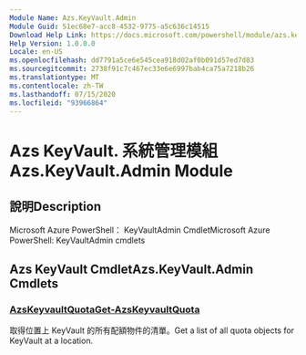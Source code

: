 ```yaml
---
Module Name: Azs.KeyVault.Admin
Module Guid: 51ec68e7-acc8-4532-9775-a5c636c14515
Download Help Link: https://docs.microsoft.com/powershell/module/azs.keyvault.admin
Help Version: 1.0.0.0
Locale: en-US
ms.openlocfilehash: dd7791a5ce6e545cea918d02af0b091d57ed7d83
ms.sourcegitcommit: 2738f91c7c467ec33e6e6997bab4ca75a7218b26
ms.translationtype: MT
ms.contentlocale: zh-TW
ms.lasthandoff: 07/15/2020
ms.locfileid: "93966864"
---
```

# <span data-ttu-id="da273-101">Azs KeyVault. 系統管理模組</span><span class="sxs-lookup"><span data-stu-id="da273-101">Azs.KeyVault.Admin Module</span></span>
## <span data-ttu-id="da273-102">說明</span><span class="sxs-lookup"><span data-stu-id="da273-102">Description</span></span>
<span data-ttu-id="da273-103">Microsoft Azure PowerShell： KeyVaultAdmin Cmdlet</span><span class="sxs-lookup"><span data-stu-id="da273-103">Microsoft Azure PowerShell: KeyVaultAdmin cmdlets</span></span>

## <span data-ttu-id="da273-104">Azs KeyVault Cmdlet</span><span class="sxs-lookup"><span data-stu-id="da273-104">Azs.KeyVault.Admin Cmdlets</span></span>
### [<span data-ttu-id="da273-105">AzsKeyvaultQuota</span><span class="sxs-lookup"><span data-stu-id="da273-105">Get-AzsKeyvaultQuota</span></span>](Get-AzsKeyvaultQuota.md)
<span data-ttu-id="da273-106">取得位置上 KeyVault 的所有配額物件的清單。</span><span class="sxs-lookup"><span data-stu-id="da273-106">Get a list of all quota objects for KeyVault at a location.</span></span>

